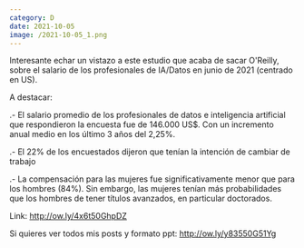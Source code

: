 ```yaml
--- 
category: D 
date: 2021-10-05 
image: /2021-10-05_1.png 
--- 
```


Interesante echar un vistazo a este estudio que acaba de sacar O'Reilly, sobre el salario de los profesionales de IA/Datos en junio de 2021 (centrado en US).

A destacar:

.- El salario promedio de los profesionales de datos e inteligencia artificial que respondieron la encuesta fue de 146.000 US$. Con un incremento anual medio en los último 3 años del 2,25%. 

.- El 22% de los encuestados dijeron que tenían la intención de cambiar de trabajo

.- La compensación para las mujeres fue significativamente menor que para los hombres (84%). Sin embargo, las mujeres tenían más probabilidades que los hombres de tener títulos avanzados, en particular doctorados.

Link: http://ow.ly/4x6t50GhpDZ

Si quieres ver todos mis posts y formato ppt: http://ow.ly/y83550G51Yg